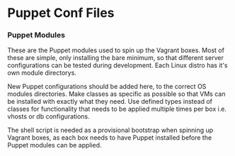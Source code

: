 Puppet Conf Files
===

### Puppet Modules

These are the Puppet modules used to spin up the Vagrant boxes.  Most of these are simple, only installing the bare minimum, so that different server configurations can be tested during development.  Each Linux distro has it's own module directorys.

New Puppet configurations should be added here, to the correct OS modules directories.  Make classes as specific as possible so that VMs can be installed with exactly what they need.  Use defined types instead of classes for functionality that needs to be applied multiple times per box i.e. vhosts or db configurations.

The shell script is needed as a provisional bootstrap when spinning up Vagrant boxes, as each box needs to have Puppet installed before the Puppet modules can be applied.
